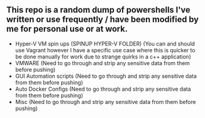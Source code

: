 ## This repo is a random dump of powershells I've written or use frequently / have been modified by me for personal use or at work.

- Hyper-V VM spin ups (SPINUP HYPER-V FOLDER) (You can and should use Vagrant however I have a specific use case where this is quicker to be done manually for work due to strange quirks in a c++ application)
- VMWARE (Need to go through and strip any sensitive data from them before pushing)
- GUI Automation scripts (Need to go through and strip any sensitive data from them before pushing)
- Auto Docker Configs (Need to go through and strip any sensitive data from them before pushing)
- Misc (Need to go through and strip any sensitive data from them before pushing)